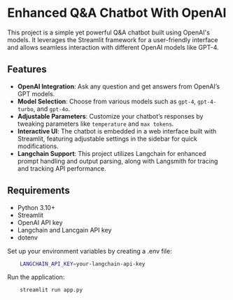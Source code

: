 # Enhanced Q&A Chatbot With OpenAI

This project is a simple yet powerful Q&A chatbot built using OpenAI's models. It leverages the Streamlit framework for a user-friendly interface and allows seamless interaction with different OpenAI models like GPT-4.

## Features

- **OpenAI Integration**: Ask any question and get answers from OpenAI’s GPT models.
- **Model Selection**: Choose from various models such as `gpt-4`, `gpt-4-turbo`, and `gpt-4o`.
- **Adjustable Parameters**: Customize your chatbot’s responses by tweaking parameters like `temperature` and `max tokens`.
- **Interactive UI**: The chatbot is embedded in a web interface built with Streamlit, featuring adjustable settings in the sidebar for quick modifications.
- **Langchain Support**: This project utilizes Langchain for enhanced prompt handling and output parsing, along with Langsmith for tracing and tracking API performance.

## Requirements

- Python 3.10+
- Streamlit
- OpenAI API key
- Langchain and Lancgain API key
- dotenv

Set up your environment variables by creating a .env file:
   ```bash
       LANGCHAIN_API_KEY=your-langchain-api-key
   ```
Run the application:
   ```bash
       streamlit run app.py
   ```
